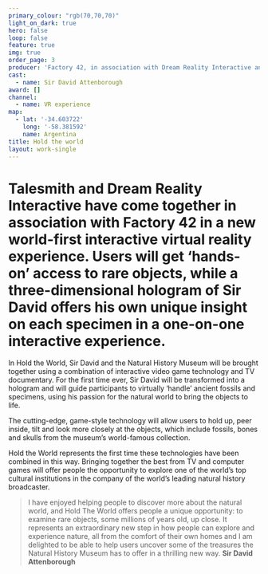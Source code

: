 ```yaml
---
primary_colour: "rgb(70,70,70)"
light_on_dark: true
hero: false
loop: false
feature: true
img: true
order_page: 3
producer: 'Factory 42, in association with Dream Reality Interactive and Talesmith'
cast:
  - name: Sir David Attenborough
award: []
channel:
  - name: VR experience
map:
  - lat: '-34.603722'
    long: '-58.381592'
    name: Argentina
title: Hold the world
layout: work-single
---
```

# Talesmith and Dream Reality Interactive have come together in association with Factory 42 in a new world-first interactive virtual reality experience. Users will get ‘hands-on’ access to rare objects, while a three-dimensional hologram of Sir David offers his own unique insight on each specimen in a one-on-one interactive experience.

In Hold the World, Sir David and the Natural History Museum will be brought together using a combination of interactive video game technology and TV documentary. For the first time ever, Sir David will be transformed into a hologram and will guide participants to virtually ‘handle’ ancient fossils and specimens, using his passion for the natural world to bring the objects to life.

The cutting-edge, game-style technology will allow users to hold up, peer inside, tilt and look more closely at the objects, which include fossils, bones and skulls from the museum’s world-famous collection.

Hold the World represents the first time these technologies have been combined in this way. Bringing together the best from TV and computer games will offer people the opportunity to explore one of the world’s top cultural institutions in the company of the world’s leading natural history broadcaster.

> I have enjoyed helping people to discover more about the natural world, and Hold The World offers people a unique opportunity: to examine rare objects, some millions of years old, up close. It represents an extraordinary new step in how people can explore and experience nature, all from the comfort of their own homes and I am delighted to be able to help users uncover some of the treasures the Natural History Museum has to offer in a thrilling new way.
> **Sir David Attenborough**
